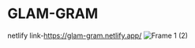 # GLAM-GRAM
netlify link-https://glam-gram.netlify.app/
![Frame 1 (2)](https://user-images.githubusercontent.com/79209607/130362397-a8c29734-ccee-47ab-9387-bdda797c428a.png)



